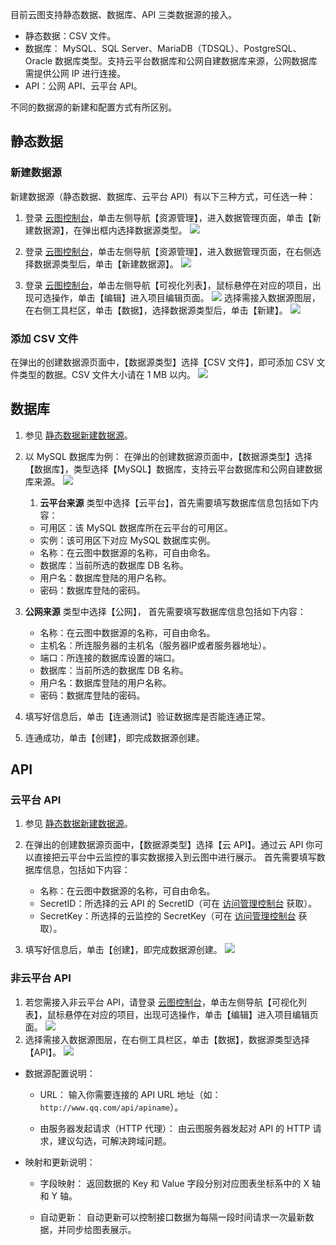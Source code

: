 目前云图支持静态数据、数据库、API 三类数据源的接入。

- 静态数据：CSV 文件。
- 数据库： MySQL、SQL Server、MariaDB（TDSQL）、PostgreSQL、Oracle 数据库类型。支持云平台数据库和公网自建数据库来源，公网数据库需提供公网 IP 进行连接。
- API：公网 API、云平台 API。

不同的数据源的新建和配置方式有所区别。
## 静态数据
<span id="create"></span>
### 新建数据源
新建数据源（静态数据、数据库、云平台 API）有以下三种方式，可任选一种：
1. 登录 [云图控制台](http://console.tce.fsphere.cn/yuntu)，单击左侧导航【资源管理】，进入数据管理页面，单击【新建数据源】，在弹出框内选择数据源类型。
  ![](http://imgcache.tce.fsphere.cn/static/mc.qcloudimg.com/static/img/12a030652380933852969531b3b92d79/image.png)

2. 登录 [云图控制台](http://console.tce.fsphere.cn/yuntu)，单击左侧导航【资源管理】，进入数据管理页面，在右侧选择数据源类型后，单击【新建数据源】。
  ![](http://imgcache.tce.fsphere.cn/static/mc.qcloudimg.com/static/img/4c93d07d3783c69b32fd73e46a47b2e2/image.png)

3. 登录 [云图控制台](http://console.tce.fsphere.cn/yuntu)，单击左侧导航【可视化列表】，鼠标悬停在对应的项目，出现可选操作，单击【编辑】进入项目编辑页面。
  ![](http://imgcache.tce.fsphere.cn/static/mc.qcloudimg.com/static/img/edc3e3b126bb5ea30804f2ddbc46d2fe/image.png)
  选择需接入数据源图层，在右侧工具栏区，单击【数据】，选择数据源类型后，单击【新建】。
  ![](http://imgcache.tce.fsphere.cn/static/mc.qcloudimg.com/static/img/bca0b2e041c9861a8607eb224990a9af/image.png)
  
### 添加 CSV 文件
在弹出的创建数据源页面中，【数据源类型】选择【CSV 文件】，即可添加 CSV 文件类型的数据。CSV 文件大小请在 1 MB 以内。
![](http://imgcache.tce.fsphere.cn/static/mc.qcloudimg.com/static/img/5324aec3f96fb4028bab8907606376f1/image.png)

## 数据库
1. 参见 [静态数据新建数据源](#create)。
2. 以 MySQL 数据库为例：
在弹出的创建数据源页面中，【数据源类型】选择【数据库】，类型选择【MySQL】数据库，支持云平台数据库和公网自建数据库来源。
![](http://imgcache.tce.fsphere.cn/static/mc.qcloudimg.com/static/img/875053fca7cc26235f315e3ef3e0ba73/image.png)
   1. **云平台来源**
	 类型中选择【云平台】，首先需要填写数据库信息包括如下内容：
     - 可用区：该 MySQL 数据库所在云平台的可用区。
     - 实例：该可用区下对应 MySQL 数据库实例。
     - 名称：在云图中数据源的名称，可自由命名。
     - 数据库：当前所选的数据库 DB 名称。
     - 用户名：数据库登陆的用户名称。
     - 密码：数据库登陆的密码。

 2. **公网来源**
  类型中选择【公网】， 首先需要填写数据库信息包括如下内容：
       - 名称：在云图中数据源的名称，可自由命名。
       - 主机名：所连服务器的主机名（服务器IP或者服务器地址）。
       - 端口：所连接的数据库设置的端口。
       - 数据库：当前所选的数据库 DB 名称。
       - 用户名：数据库登陆的用户名称。
      - 密码：数据库登陆的密码。

3. 填写好信息后，单击【连通测试】验证数据库是否能连通正常。
4. 连通成功，单击【创建】，即完成数据源创建。
	
## API
### 云平台 API 
1. 参见 [静态数据新建数据源](#create)。
2. 在弹出的创建数据源页面中，【数据源类型】选择【云 API】。通过云 API 你可以直接把云平台中云监控的事实数据接入到云图中进行展示。
   首先需要填写数据库信息，包括如下内容：
     - 名称：在云图中数据源的名称，可自由命名。
     - SecretID：所选择的云 API 的 SecretID（可在 [访问管理控制台](http://console.tce.fsphere.cn/cam/capi) 获取）。
     - SecretKey：所选择的云监控的 SecretKey（可在 [访问管理控制台](http://console.tce.fsphere.cn/cam/capi) 获取）。
 
3. 填写好信息后，单击【创建】，即完成数据源创建。
  ![](http://imgcache.tce.fsphere.cn/static/mc.qcloudimg.com/static/img/4b6d2e28856c831621103f8db21f8f1e/image.png)


### 非云平台 API
1. 若您需接入非云平台 API，请登录 [云图控制台](http://console.tce.fsphere.cn/yuntu)，单击左侧导航【可视化列表】，鼠标悬停在对应的项目，出现可选操作，单击【编辑】进入项目编辑页面。
![](http://imgcache.tce.fsphere.cn/static/mc.qcloudimg.com/static/img/edc3e3b126bb5ea30804f2ddbc46d2fe/image.png)
2. 选择需接入数据源图层，在右侧工具栏区，单击【数据】，数据源类型选择【API】。
![](http://imgcache.tce.fsphere.cn/static/mc.qcloudimg.com/static/img/c845ae4bf5799a383bad85efec045950/image.png)
 - 数据源配置说明：
     - URL： 输入你需要连接的 API URL 地址（如：``http://www.qq.com/api/apiname``）。

     - 由服务器发起请求（HTTP 代理）： 由云图服务器发起对 API 的 HTTP 请求，建议勾选，可解决跨域问题。

 - 映射和更新说明：
     - 字段映射： 返回数据的 Key 和 Value 字段分别对应图表坐标系中的 X 轴和 Y 轴。

     - 自动更新： 自动更新可以控制接口数据为每隔一段时间请求一次最新数据，并同步给图表展示。
